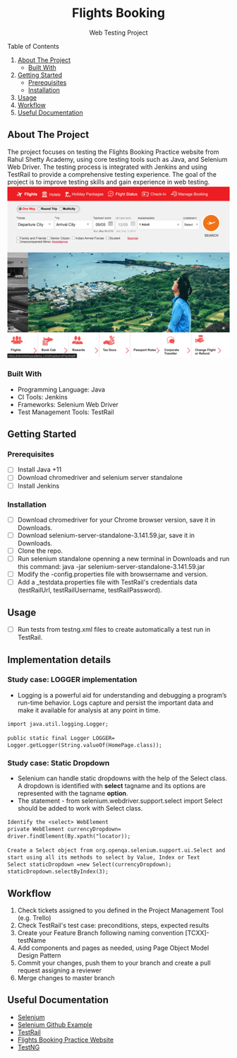 <!-- PROJECT LOGO -->
<div align="center">
  <h1 align="center">Flights Booking</h1>
  <p align="center">Web Testing Project</p>
</div>

<!-- TABLE OF CONTENTS -->
  <summary>Table of Contents</summary>
  <ol>
    <li>
      <a href="#about-the-project">About The Project</a>
      <ul>
        <li><a href="#built-with">Built With</a></li>
      </ul>
    </li>
    <li>
      <a href="#getting-started">Getting Started</a>
      <ul>
        <li><a href="#prerequisites">Prerequisites</a></li>
        <li><a href="#installation">Installation</a></li>
      </ul>
    </li>
    <li><a href="#usage">Usage</a></li>
    <li><a href="#workflow">Workflow</a></li>
    <li><a href="#useful documentation">Useful Documentation</a></li>
  </ol>

<!-- ABOUT THE PROJECT -->
## About The Project

The project focuses on testing the Flights Booking Practice website from Rahul Shetty Academy, using core testing tools such as Java, and Selenium Web Driver. The testing process is integrated with Jenkins and using TestRail to provide a comprehensive testing experience. The goal of the project is to improve testing skills and gain experience in web testing.
![Alt text](img.png)
### Built With

* Programming Language: Java
* CI Tools: Jenkins
* Frameworks: Selenium Web Driver
* Test Management Tools: TestRail

<!-- GETTING STARTED -->
## Getting Started


### Prerequisites

- [ ] Install Java +11
- [ ] Download chromedriver and selenium server standalone
- [ ] Install Jenkins

### Installation
- [ ] Download chromedriver for your Chrome browser version, save it in Downloads.
- [ ] Download selenium-server-standalone-3.141.59.jar, save it in Downloads.
- [ ] Clone the repo.
- [ ] Run selenium standalone openning a new terminal in Downloads and run this command: java -jar selenium-server-standalone-3.141.59.jar
- [ ] Modify the -config.properties file with browsername and version.
- [ ] Add a _testdata.properties file with TestRail's credentials data (testRailUrl, testRailUsername, testRailPassword).

<!-- USAGE EXAMPLES AND STUDY CASES-->
## Usage

- [ ] Run tests from testng.xml files to create automatically a test run in TestRail.

## Implementation details

### Study case: LOGGER implementation
- Logging is a powerful aid for understanding and debugging a program’s run-time behavior. Logs capture and persist the important data and make it available for analysis at any point in time.
```
import java.util.logging.Logger;

public static final Logger LOGGER= Logger.getLogger(String.valueOf(HomePage.class));
```
### Study case: Static Dropdown
- Selenium can handle static dropdowns with the help of the Select class. A dropdown is identified with **select** tagname and its options are represented with the tagname **option**. 
- The statement - from selenium.webdriver.support.select import Select should be added to work with Select class.

```
Identify the <select> WebElement
private WebElement currencyDropdown= driver.findElement(By.xpath("locator));

Create a Select object from org.openqa.selenium.support.ui.Select and start using all its methods to select by Value, Index or Text
Select staticDropdown =new Select(currencyDropdown);
staticDropdown.selectByIndex(3);
```

<!-- WORKFLOW -->
## Workflow

1. Check tickets assigned to you defined in the Project Management Tool (e.g. Trello)
2. Check TestRail's test case: preconditions, steps, expected results
3. Create your Feature Branch following naming convention [TCXX]-testName
4. Add components and pages as needed, using Page Object Model Design Pattern
5. Commit your changes, push them to your branch and create a pull request assigning a reviewer
6. Merge changes to master branch

<!-- USEFUL DOCUMENTATION -->
## Useful Documentation

* [Selenium](https://www.selenium.dev/documentation/overview/)
* [Selenium Github Example](https://github.com/SeleniumHQ/seleniumhq.github.io/tree/trunk/examples)
* [TestRail](https://support.gurock.com/hc/en-us)
* [Flights Booking Practice Website](https://rahulshettyacademy.com/dropdownsPractise/)
* [TestNG](https://testng.org/doc/documentation-main.html)